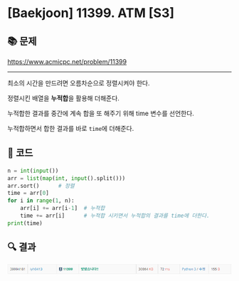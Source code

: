 # [Baekjoon] 11399. ATM [S3]

## 📚 문제

https://www.acmicpc.net/problem/11399

---

최소의 시간을 만드려면 오름차순으로 정렬시켜야 한다.

정렬시킨 배열을 **누적합**을 활용해 더해준다.

누적합한 결과를 중간에 계속 합을 또 해주기 위해 time 변수를 선언한다.

누적합하면서 합한 결과를 바로 `time`에 더해준다.

## 📒 코드

```python
n = int(input())
arr = list(map(int, input().split()))
arr.sort()      # 정렬
time = arr[0]
for i in range(1, n):  
    arr[i] += arr[i-1]  # 누적합
    time += arr[i]      # 누적합 시키면서 누적합의 결과를 time에 더한다.
print(time)
```

## 🔍 결과

![image-20220306000930579](README.assets/image-20220306000930579.png)